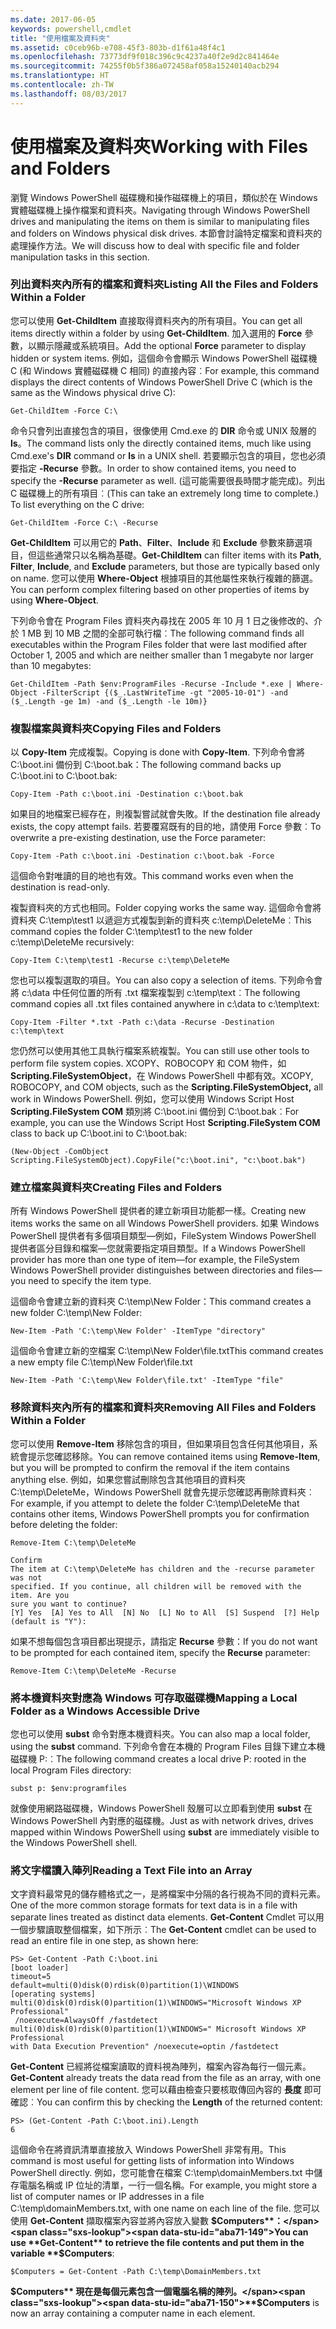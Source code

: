 ```yaml
---
ms.date: 2017-06-05
keywords: powershell,cmdlet
title: "使用檔案及資料夾"
ms.assetid: c0ceb96b-e708-45f3-803b-d1f61a48f4c1
ms.openlocfilehash: 73773df9f018c396c9c4237a40f2e9d2c841464e
ms.sourcegitcommit: 74255f0b5f386a072458af058a15240140acb294
ms.translationtype: HT
ms.contentlocale: zh-TW
ms.lasthandoff: 08/03/2017
---
```

# <a name="working-with-files-and-folders"></a><span data-ttu-id="aba71-103">使用檔案及資料夾</span><span class="sxs-lookup"><span data-stu-id="aba71-103">Working with Files and Folders</span></span>
<span data-ttu-id="aba71-104">瀏覽 Windows PowerShell 磁碟機和操作磁碟機上的項目，類似於在 Windows 實體磁碟機上操作檔案和資料夾。</span><span class="sxs-lookup"><span data-stu-id="aba71-104">Navigating through Windows PowerShell drives and manipulating the items on them is similar to manipulating files and folders on Windows physical disk drives.</span></span> <span data-ttu-id="aba71-105">本節會討論特定檔案和資料夾的處理操作方法。</span><span class="sxs-lookup"><span data-stu-id="aba71-105">We will discuss how to deal with specific file and folder manipulation tasks in this section.</span></span>

### <a name="listing-all-the-files-and-folders-within-a-folder"></a><span data-ttu-id="aba71-106">列出資料夾內所有的檔案和資料夾</span><span class="sxs-lookup"><span data-stu-id="aba71-106">Listing All the Files and Folders Within a Folder</span></span>
<span data-ttu-id="aba71-107">您可以使用 **Get-ChildItem** 直接取得資料夾內的所有項目。</span><span class="sxs-lookup"><span data-stu-id="aba71-107">You can get all items directly within a folder by using **Get-ChildItem**.</span></span> <span data-ttu-id="aba71-108">加入選用的 **Force** 參數，以顯示隱藏或系統項目。</span><span class="sxs-lookup"><span data-stu-id="aba71-108">Add the optional **Force** parameter to display hidden or system items.</span></span> <span data-ttu-id="aba71-109">例如，這個命令會顯示 Windows PowerShell 磁碟機 C (和 Windows 實體磁碟機 C 相同) 的直接內容︰</span><span class="sxs-lookup"><span data-stu-id="aba71-109">For example, this command displays the direct contents of Windows PowerShell Drive C (which is the same as the Windows physical drive C):</span></span>

```
Get-ChildItem -Force C:\
```

<span data-ttu-id="aba71-110">命令只會列出直接包含的項目，很像使用 Cmd.exe 的 **DIR** 命令或 UNIX 殼層的 **ls**。</span><span class="sxs-lookup"><span data-stu-id="aba71-110">The command lists only the directly contained items, much like using Cmd.exe's **DIR** command or **ls** in a UNIX shell.</span></span> <span data-ttu-id="aba71-111">若要顯示包含的項目，您也必須要指定 **-Recurse** 參數。</span><span class="sxs-lookup"><span data-stu-id="aba71-111">In order to show contained items, you need to specify the **-Recurse** parameter as well.</span></span> <span data-ttu-id="aba71-112">(這可能需要很長時間才能完成)。列出 C 磁碟機上的所有項目︰</span><span class="sxs-lookup"><span data-stu-id="aba71-112">(This can take an extremely long time to complete.) To list everything on the C drive:</span></span>

```
Get-ChildItem -Force C:\ -Recurse
```

<span data-ttu-id="aba71-113">**Get-ChildItem** 可以用它的 **Path**、**Filter**、**Include** 和 **Exclude** 參數來篩選項目，但這些通常只以名稱為基礎。</span><span class="sxs-lookup"><span data-stu-id="aba71-113">**Get-ChildItem** can filter items with its **Path**, **Filter**, **Include**, and **Exclude** parameters, but those are typically based only on name.</span></span> <span data-ttu-id="aba71-114">您可以使用 **Where-Object** 根據項目的其他屬性來執行複雜的篩選。</span><span class="sxs-lookup"><span data-stu-id="aba71-114">You can perform complex filtering based on other properties of items by using **Where-Object**.</span></span>

<span data-ttu-id="aba71-115">下列命令會在 Program Files 資料夾內尋找在 2005 年 10 月 1 日之後修改的、介於 1 MB 到 10 MB 之間的全部可執行檔︰</span><span class="sxs-lookup"><span data-stu-id="aba71-115">The following command finds all executables within the Program Files folder that were last modified after October 1, 2005 and which are neither smaller than 1 megabyte nor larger than 10 megabytes:</span></span>

```
Get-ChildItem -Path $env:ProgramFiles -Recurse -Include *.exe | Where-Object -FilterScript {($_.LastWriteTime -gt "2005-10-01") -and ($_.Length -ge 1m) -and ($_.Length -le 10m)}
```

### <a name="copying-files-and-folders"></a><span data-ttu-id="aba71-116">複製檔案與資料夾</span><span class="sxs-lookup"><span data-stu-id="aba71-116">Copying Files and Folders</span></span>
<span data-ttu-id="aba71-117">以 **Copy-Item** 完成複製。</span><span class="sxs-lookup"><span data-stu-id="aba71-117">Copying is done with **Copy-Item**.</span></span> <span data-ttu-id="aba71-118">下列命令會將 C:\\boot.ini 備份到 C:\\boot.bak：</span><span class="sxs-lookup"><span data-stu-id="aba71-118">The following command backs up C:\\boot.ini to C:\\boot.bak:</span></span>

```
Copy-Item -Path c:\boot.ini -Destination c:\boot.bak
```

<span data-ttu-id="aba71-119">如果目的地檔案已經存在，則複製嘗試就會失敗。</span><span class="sxs-lookup"><span data-stu-id="aba71-119">If the destination file already exists, the copy attempt fails.</span></span> <span data-ttu-id="aba71-120">若要覆寫既有的目的地，請使用 Force 參數︰</span><span class="sxs-lookup"><span data-stu-id="aba71-120">To overwrite a pre-existing destination, use the Force parameter:</span></span>

```
Copy-Item -Path c:\boot.ini -Destination c:\boot.bak -Force
```

<span data-ttu-id="aba71-121">這個命令對唯讀的目的地也有效。</span><span class="sxs-lookup"><span data-stu-id="aba71-121">This command works even when the destination is read-only.</span></span>

<span data-ttu-id="aba71-122">複製資料夾的方式也相同。</span><span class="sxs-lookup"><span data-stu-id="aba71-122">Folder copying works the same way.</span></span> <span data-ttu-id="aba71-123">這個命令會將資料夾 C:\\temp\\test1 以遞迴方式複製到新的資料夾 c:\\temp\\DeleteMe︰</span><span class="sxs-lookup"><span data-stu-id="aba71-123">This command copies the folder C:\\temp\\test1 to the new folder c:\\temp\\DeleteMe recursively:</span></span>

```
Copy-Item C:\temp\test1 -Recurse c:\temp\DeleteMe
```

<span data-ttu-id="aba71-124">您也可以複製選取的項目。</span><span class="sxs-lookup"><span data-stu-id="aba71-124">You can also copy a selection of items.</span></span> <span data-ttu-id="aba71-125">下列命令會將 c:\\data 中任何位置的所有 .txt 檔案複製到 c:\\temp\\text︰</span><span class="sxs-lookup"><span data-stu-id="aba71-125">The following command copies all .txt files contained anywhere in c:\\data to c:\\temp\\text:</span></span>

```
Copy-Item -Filter *.txt -Path c:\data -Recurse -Destination c:\temp\text
```

<span data-ttu-id="aba71-126">您仍然可以使用其他工具執行檔案系統複製。</span><span class="sxs-lookup"><span data-stu-id="aba71-126">You can still use other tools to perform file system copies.</span></span> <span data-ttu-id="aba71-127">XCOPY、ROBOCOPY 和 COM 物件，如 **Scripting.FileSystemObject**，在 Windows PowerShell 中都有效。</span><span class="sxs-lookup"><span data-stu-id="aba71-127">XCOPY, ROBOCOPY, and COM objects, such as the **Scripting.FileSystemObject,** all work in Windows PowerShell.</span></span> <span data-ttu-id="aba71-128">例如，您可以使用 Windows Script Host **Scripting.FileSystem COM** 類別將 C:\\boot.ini 備份到 C:\\boot.bak︰</span><span class="sxs-lookup"><span data-stu-id="aba71-128">For example, you can use the Windows Script Host **Scripting.FileSystem COM** class to back up C:\\boot.ini to C:\\boot.bak:</span></span>

```
(New-Object -ComObject Scripting.FileSystemObject).CopyFile("c:\boot.ini", "c:\boot.bak")
```

### <a name="creating-files-and-folders"></a><span data-ttu-id="aba71-129">建立檔案與資料夾</span><span class="sxs-lookup"><span data-stu-id="aba71-129">Creating Files and Folders</span></span>
<span data-ttu-id="aba71-130">所有 Windows PowerShell 提供者的建立新項目功能都一樣。</span><span class="sxs-lookup"><span data-stu-id="aba71-130">Creating new items works the same on all Windows PowerShell providers.</span></span> <span data-ttu-id="aba71-131">如果 Windows PowerShell 提供者有多個項目類型—例如，FileSystem Windows PowerShell 提供者區分目錄和檔案—您就需要指定項目類型。</span><span class="sxs-lookup"><span data-stu-id="aba71-131">If a Windows PowerShell provider has more than one type of item—for example, the FileSystem Windows PowerShell provider distinguishes between directories and files—you need to specify the item type.</span></span>

<span data-ttu-id="aba71-132">這個命令會建立新的資料夾 C:\\temp\\New Folder：</span><span class="sxs-lookup"><span data-stu-id="aba71-132">This command creates a new folder C:\\temp\\New Folder:</span></span>

```
New-Item -Path 'C:\temp\New Folder' -ItemType "directory"
```

<span data-ttu-id="aba71-133">這個命令會建立新的空檔案 C:\\temp\\New Folder\\file.txt</span><span class="sxs-lookup"><span data-stu-id="aba71-133">This command creates a new empty file C:\\temp\\New Folder\\file.txt</span></span>

```
New-Item -Path 'C:\temp\New Folder\file.txt' -ItemType "file"
```

### <a name="removing-all-files-and-folders-within-a-folder"></a><span data-ttu-id="aba71-134">移除資料夾內所有的檔案和資料夾</span><span class="sxs-lookup"><span data-stu-id="aba71-134">Removing All Files and Folders Within a Folder</span></span>
<span data-ttu-id="aba71-135">您可以使用 **Remove-Item** 移除包含的項目，但如果項目包含任何其他項目，系統會提示您確認移除。</span><span class="sxs-lookup"><span data-stu-id="aba71-135">You can remove contained items using **Remove-Item**, but you will be prompted to confirm the removal if the item contains anything else.</span></span> <span data-ttu-id="aba71-136">例如，如果您嘗試刪除包含其他項目的資料夾 C:\\temp\\DeleteMe，Windows PowerShell 就會先提示您確認再刪除資料夾︰</span><span class="sxs-lookup"><span data-stu-id="aba71-136">For example, if you attempt to delete the folder C:\\temp\\DeleteMe that contains other items, Windows PowerShell prompts you for confirmation before deleting the folder:</span></span>

```
Remove-Item C:\temp\DeleteMe

Confirm
The item at C:\temp\DeleteMe has children and the -recurse parameter was not
specified. If you continue, all children will be removed with the item. Are you
sure you want to continue?
[Y] Yes  [A] Yes to All  [N] No  [L] No to All  [S] Suspend  [?] Help
(default is "Y"):
```

<span data-ttu-id="aba71-137">如果不想每個包含項目都出現提示，請指定 **Recurse** 參數：</span><span class="sxs-lookup"><span data-stu-id="aba71-137">If you do not want to be prompted for each contained item, specify the **Recurse** parameter:</span></span>

```
Remove-Item C:\temp\DeleteMe -Recurse
```

### <a name="mapping-a-local-folder-as-a-windows-accessible-drive"></a><span data-ttu-id="aba71-138">將本機資料夾對應為 Windows 可存取磁碟機</span><span class="sxs-lookup"><span data-stu-id="aba71-138">Mapping a Local Folder as a Windows Accessible Drive</span></span>
<span data-ttu-id="aba71-139">您也可以使用 **subst** 命令對應本機資料夾。</span><span class="sxs-lookup"><span data-stu-id="aba71-139">You can also map a local folder, using the **subst** command.</span></span> <span data-ttu-id="aba71-140">下列命令會在本機的 Program Files 目錄下建立本機磁碟機 P:︰</span><span class="sxs-lookup"><span data-stu-id="aba71-140">The following command creates a local drive P: rooted in the local Program Files directory:</span></span>

```
subst p: $env:programfiles
```

<span data-ttu-id="aba71-141">就像使用網路磁碟機，Windows PowerShell 殼層可以立即看到使用 **subst** 在 Windows PowerShell 內對應的磁碟機。</span><span class="sxs-lookup"><span data-stu-id="aba71-141">Just as with network drives, drives mapped within Windows PowerShell using **subst** are immediately visible to the Windows PowerShell shell.</span></span>

### <a name="reading-a-text-file-into-an-array"></a><span data-ttu-id="aba71-142">將文字檔讀入陣列</span><span class="sxs-lookup"><span data-stu-id="aba71-142">Reading a Text File into an Array</span></span>
<span data-ttu-id="aba71-143">文字資料最常見的儲存體格式之一，是將檔案中分隔的各行視為不同的資料元素。</span><span class="sxs-lookup"><span data-stu-id="aba71-143">One of the more common storage formats for text data is in a file with separate lines treated as distinct data elements.</span></span> <span data-ttu-id="aba71-144">**Get-Content** Cmdlet 可以用一個步驟讀取整個檔案，如下所示︰</span><span class="sxs-lookup"><span data-stu-id="aba71-144">The **Get-Content** cmdlet can be used to read an entire file in one step, as shown here:</span></span>

```
PS> Get-Content -Path C:\boot.ini
[boot loader]
timeout=5
default=multi(0)disk(0)rdisk(0)partition(1)\WINDOWS
[operating systems]
multi(0)disk(0)rdisk(0)partition(1)\WINDOWS="Microsoft Windows XP Professional"
 /noexecute=AlwaysOff /fastdetect
multi(0)disk(0)rdisk(0)partition(1)\WINDOWS=" Microsoft Windows XP Professional 
with Data Execution Prevention" /noexecute=optin /fastdetect
```

<span data-ttu-id="aba71-145">**Get-Content** 已經將從檔案讀取的資料視為陣列，檔案內容為每行一個元素。</span><span class="sxs-lookup"><span data-stu-id="aba71-145">**Get-Content** already treats the data read from the file as an array, with one element per line of file content.</span></span> <span data-ttu-id="aba71-146">您可以藉由檢查只要核取傳回內容的 **長度** 即可確認︰</span><span class="sxs-lookup"><span data-stu-id="aba71-146">You can confirm this by checking the **Length** of the returned content:</span></span>

```
PS> (Get-Content -Path C:\boot.ini).Length
6
```

<span data-ttu-id="aba71-147">這個命令在將資訊清單直接放入 Windows PowerShell 非常有用。</span><span class="sxs-lookup"><span data-stu-id="aba71-147">This command is most useful for getting lists of information into Windows PowerShell directly.</span></span> <span data-ttu-id="aba71-148">例如，您可能會在檔案 C:\\temp\\domainMembers.txt 中儲存電腦名稱或 IP 位址的清單，一行一個名稱。</span><span class="sxs-lookup"><span data-stu-id="aba71-148">For example, you might store a list of computer names or IP addresses in a file C:\\temp\\domainMembers.txt, with one name on each line of the file.</span></span> <span data-ttu-id="aba71-149">您可以使用 **Get-Content** 擷取檔案內容並將內容放入變數 **$Computers**：</span><span class="sxs-lookup"><span data-stu-id="aba71-149">You can use **Get-Content** to retrieve the file contents and put them in the variable **$Computers**:</span></span>

```
$Computers = Get-Content -Path C:\temp\DomainMembers.txt
```

<span data-ttu-id="aba71-150">**$Computers** 現在是每個元素包含一個電腦名稱的陣列。</span><span class="sxs-lookup"><span data-stu-id="aba71-150">**$Computers** is now an array containing a computer name in each element.</span></span>

